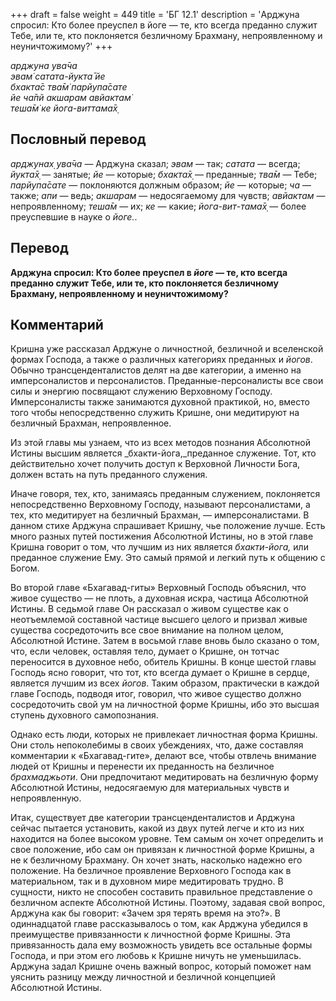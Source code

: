 +++
draft = false
weight = 449
title = 'БГ 12.1'
description = 'Арджуна спросил: Кто более преуспел в йоге — те, кто всегда преданно служит Тебе, или те, кто поклоняется безличному Брахману, непроявленному и неуничтожимому?'
+++

_арджуна ува̄ча  
эвам̇ сатата-йукта̄ йе  
бхакта̄с тва̄м̇ парйупа̄сате  
йе ча̄пй акшарам авйактам̇  
теша̄м̇ ке йога-виттама̄х̣_

## Пословный перевод

_арджунах̣_ _ува̄ча_ — Арджуна сказал; _эвам_ — так; _сатата_ — всегда; _йукта̄х̣_ — занятые; _йе_ — которые; _бхакта̄х̣_ — преданные; _тва̄м_ — Тебе; _парйупа̄сате_ — поклоняются должным образом; _йе_ — которые; _ча_ — также; _апи_ — ведь; _акшарам_ — недосягаемому для чувств; _авйактам_ — непроявленному; _теша̄м_ — их; _ке_ — какие; _йога_\-_вит_\-_тама̄х̣_ — более преуспевшие в науке о _йоге._.

## Перевод

**Арджуна спросил: Кто более преуспел в _йоге —_ те, кто всегда преданно служит Тебе, или те, кто поклоняется безличному Брахману, непроявленному и неуничтожимому?**

## Комментарий

Кришна уже рассказал Арджуне о личностной, безличной и вселенской формах Господа, а также о различных категориях преданных и _йогов_. Обычно трансценденталистов делят на две категории, а именно на имперсоналистов и персоналистов. Преданные-персоналисты все свои силы и энергию посвящают служению Верховному Господу. Имперсоналисты также занимаются духовной практикой, но, вместо того чтобы непосредственно служить Кришне, они медитируют на безличный Брахман, непроявленное.

Из этой главы мы узнаем, что из всех методов познания Абсолютной Истины высшим является _бхакти-йога,_преданное служение. Тот, кто действительно хочет получить доступ к Верховной Личности Бога, должен встать на путь преданного служения.

Иначе говоря, тех, кто, занимаясь преданным служением, поклоняется непосредственно Верховному Господу, называют персоналистами, а тех, кто медитирует на безличный Брахман, — имперсоналистами. В данном стихе Арджуна спрашивает Кришну, чье положение лучше. Есть много разных путей постижения Абсолютной Истины, но в этой главе Кришна говорит о том, что лучшим из них является _бхакти-йога,_ или преданное служение Ему. Это самый прямой и легкий путь к общению с Богом.

Во второй главе «Бхагавад-гиты» Верховный Господь объяснил, что живое существо — не плоть, а духовная искра, частица Абсолютной Истины. В седьмой главе Он рассказал о живом существе как о неотъемлемой составной частице высшего целого и призвал живые существа сосредоточить все свое внимание на полном целом, Абсолютной Истине. Затем в восьмой главе вновь было сказано о том, что, если человек, оставляя тело, думает о Кришне, он тотчас переносится в духовное небо, обитель Кришны. В конце шестой главы Господь ясно говорит, что тот, кто всегда думает о Кришне в сердце, является лучшим из всех _йогов_. Таким образом, практически в каждой главе Господь, подводя итог, говорил, что живое существо должно сосредоточить свой ум на личностной форме Кришны, ибо это высшая ступень духовного самопознания.

Однако есть люди, которых не привлекает личностная форма Кришны. Они столь непоколебимы в своих убеждениях, что, даже составляя комментарии к «Бхагавад-гите», делают все, чтобы отвлечь внимание людей от Кришны и перенести их преданность на безличное _брахмаджьоти_. Они предпочитают медитировать на безличную форму Абсолютной Истины, недосягаемую для материальных чувств и непроявленную.

Итак, существует две категории трансценденталистов и Арджуна сейчас пытается установить, какой из двух путей легче и кто из них находится на более высоком уровне. Тем самым он хочет определить и свое положение, ибо сам он привязан к личностной форме Кришны, а не к безличному Брахману. Он хочет знать, насколько надежно его положение. На безличное проявление Верховного Господа как в материальном, так и в духовном мире медитировать трудно. В сущности, никто не способен составить правильное представление о безличном аспекте Абсолютной Истины. Поэтому, задавая свой вопрос, Арджуна как бы говорит: «Зачем зря терять время на это?». В одиннадцатой главе рассказывалось о том, как Арджуна убедился в преимуществе привязанности к личностной форме Кришны. Эта привязанность дала ему возможность увидеть все остальные формы Господа, и при этом его любовь к Кришне ничуть не уменьшилась. Арджуна задал Кришне очень важный вопрос, который поможет нам уяснить разницу между личностной и безличной концепцией Абсолютной Истины.
